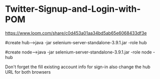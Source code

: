 # Twitter-Signup-and-Login-with-POM

https://www.loom.com/share/c0d453a01aa34bd5ab65e6068433df3e

#create hub-->java -jar selenium-server-standalone-3.9.1.jar -role hub

#create node-->java -jar selenium-server-standalone-3.9.1.jar -role node -hub

Don't forget the fill existing account info for sign-in also change the hub URL for both  browsers
